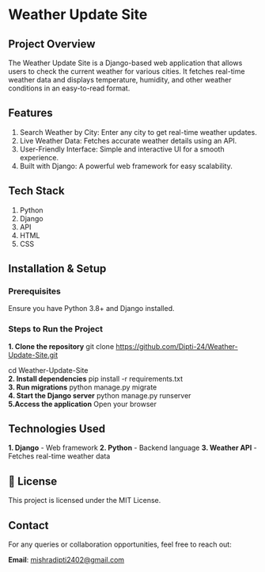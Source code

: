 # Weather Update Site

## Project Overview

The Weather Update Site is a Django-based web application that allows users to check the current weather for various cities. It fetches real-time weather data and displays temperature, humidity, and other weather conditions in an easy-to-read format.

## Features

1. Search Weather by City: Enter any city to get real-time weather updates.
2. Live Weather Data: Fetches accurate weather details using an API.
3. User-Friendly Interface: Simple and interactive UI for a smooth experience.
4. Built with Django: A powerful web framework for easy scalability.

## Tech Stack
1. Python
2. Django
3. API
4. HTML
5. CSS

## Installation & Setup

### Prerequisites

Ensure you have Python 3.8+ and Django installed.

### Steps to Run the Project
**1. Clone the repository**
git clone https://github.com/Dipti-24/Weather-Update-Site.git  

cd Weather-Update-Site  
**2. Install dependencies**
pip install -r requirements.txt  
**3. Run migrations**
python manage.py migrate  
**4. Start the Django server**
python manage.py runserver  
**5.Access the application**
Open your browser 

## Technologies Used
**1. Django** - Web framework
**2. Python**  - Backend language
**3. Weather API**  - Fetches real-time weather data

## 🔗 License
This project is licensed under the MIT License.

## Contact
For any queries or collaboration opportunities, feel free to reach out:

**Email**: mishradipti2402@gmail.com


 
